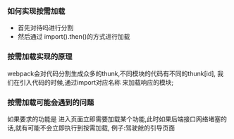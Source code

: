 ### 如何实现按需加载
- 首先对待吗进行分割
- 然后通过 import().then()的方式进行加载
### 按需加载实现的原理
webpack会对代码分割生成众多的thunk,不同模块的代码有不同的thunk[id],
我们在引入代码的时候,通过import对应名称 来加载响应的模块;

### 按需加载可能会遇到的问题
如果要求的功能是 进入页面立即需要加载某个功能,此时如果后端接口网络堵塞的话,就有可能不会立即执行到按需加载,
例子:驾驶舱的引导页面
